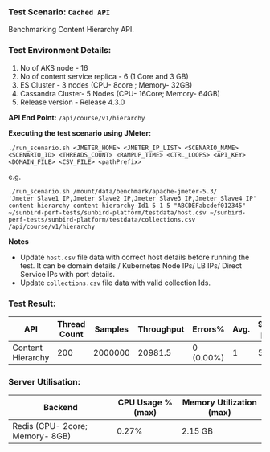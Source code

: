 ### Test Scenario: ```Cached API```

Benchmarking Content Hierarchy API.


### Test Environment Details:

1. No of AKS node - 16
2. No of content service replica - 6 (1 Core and 3 GB)
3. ES Cluster - 3 nodes (CPU- 8core ; Memory- 32GB)
4. Cassandra Cluster- 5 Nodes (CPU- 16Core; Memory- 64GB)
4. Release version - Release 4.3.0


**API End Point:**  `/api/course/v1/hierarchy`



**Executing the test scenario using JMeter:**

```./run_scenario.sh <JMETER_HOME> <JMETER_IP_LIST> <SCENARIO_NAME> <SCENARIO_ID> <THREADS_COUNT> <RAMPUP_TIME> <CTRL_LOOPS> <API_KEY> <DOMAIN_FILE> <CSV_FILE> <pathPrefix>```

e.g.

```./run_scenario.sh /mount/data/benchmark/apache-jmeter-5.3/ 'Jmeter_Slave1_IP,Jmeter_Slave2_IP,Jmeter_Slave3_IP,Jmeter_Slave4_IP' content-hierarchy content-hierarchy-Id1 5 1 5 "ABCDEFabcdef012345" ~/sunbird-perf-tests/sunbird-platform/testdata/host.csv ~/sunbird-perf-tests/sunbird-platform/testdata/collections.csv /api/course/v1/hierarchy```

**Notes**
- Update `host.csv` file data with correct host details before running the test. It can be domain details / Kubernetes Node IPs/ LB IPs/ Direct Service IPs with port details.
- Update `collections.csv` file data with valid collection Ids.



### Test Result:

| API               | Thread Count  | Samples  |Throughput | Errors%   | Avg.            |95th pct         |99th pct       |
| ----------------- | ------------- | -------- | --------- | --------- | --------------- |--------------- |--------------- |
| Content Hierarchy | 200           | 2000000  | 20981.5  | 0 (0.00%)  |1                |     5           |11         |

### Server Utilisation:
| Backend          | CPU Usage %(max) | Memory Utilization (max) |
| ------------- | ------------- |------------- |
| Redis (CPU- 2core; Memory- 8GB)  |0.27%  |	2.15 GB| 
